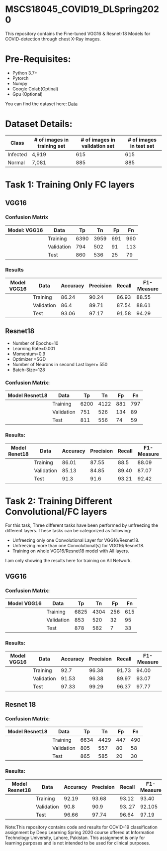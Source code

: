 # MSCS18045_COVID19_DLSpring2020
This repository contains the Fine-tuned VGG16 &amp; Resnet-18 Models for COVID-detection through chest X-Ray images.
# Pre-Requisites:
- Python 3.7+
- Pytorch
- Numpy
- Google Colab(Optinal)
- Gpu (Optional)

You can find the dataset here:
[Data](https://drive.google.com/open?id=1-HQQciKYfwAO3oH7ci6zhg45DduvkpnK)

# Dataset Details:
| Class    | # of images in training set | # of images in validation set | # of images in test set |
|----------|-----------------------------|-------------------------------|-------------------------|
| Infected | 4,919                       | 615                           | 615                     |
| Normal   | 7,081                       | 885                           | 885                     |


# Task 1: Training Only FC layers
## VGG16


### Confusion Matrix


|     Model: VGG16    |    Data          |    Tp      |    Tn      |    Fp     |    Fn     |
|:-------------------:|------------------|------------|------------|-----------|-----------|
|                     |    Training      |    6390    |    3959    |    691    |    960    |
|                     |    Validation    |    794     |    502     |    91     |    113    |
|                     |    Test          |    860     |    536     |    25     |    79     |


### Results

|            Model   VGG16    |    Data          |    Accuracy    |    Precision    |    Recall    |    F1-Measure    |
|-----------------------------|------------------|----------------|-----------------|--------------|------------------|
|                             |    Training      |    86.24       |    90.24        |    86.93     |    88.55         |
|                             |    Validation    |    86.4        |    89.71        |    87.54     |    88.61         |
|                             |    Test          |    93.06       |    97.17        |    91.58     |    94.29         |


## Resnet18
- Number of Epochs=10
- Learning Rate=0.001
- Momentum=0.9
- Optimizer =SGD
- Number of Neurons in second Last layer= 550
- Batch-Size=128

### Confusion Matrix:

|        Model   Resnet18    |    Data          |    Tp      |    Tn      |    Fp     |    Fn     |
|----------------------------|------------------|------------|------------|-----------|-----------|
|                            |    Training      |    6200    |    4122    |    881    |    797    |
|                            |    Validation    |    751     |    526     |    134    |    89     |
|                            |    Test          |    811     |    556     |    74     |    59     |


### Results: 

|            Model   Renet18    |    Data          |    Accuracy    |    Precision    |    Recall    |    F1-Measure    |
|-----------------------------|------------------|----------------|-----------------|--------------|------------------|
|                             |    Training      |    86.01       |    87.55        |    88.5      |    88.09         |
|                             |    Validation    |    85.13       |    84.85        |    89.40     |    87.07         |
|                             |    Test          |    91.3        |    91.6         |    93.21     |    92.42         |



# Task 2: Training Different Convolutional/FC layers

For this task, Three different tasks have been performed by unfreezing the different layers. These tasks can be categorized as following: 

- Unfreezing only one Convolutional Layer for VGG16/Resnet18.
- Unfreezing more than one Convolutional(s) for VGG16/Resnet18.
- Training on whole VGG16/Resnet18 model with All layers. 

I am only showing the results here for training on All Network. 

## VGG16
### Confusion Matrix:

|        Model   VGG16    |    Data          |    Tp      |    Tn      |    Fp     |    Fn     |
|-------------------------|------------------|------------|------------|-----------|-----------|
|                         |    Training      |    6825    |    4304    |    256    |    615    |
|                         |    Validation    |    853     |    520     |    32     |    95     |
|                         |    Test          |    878     |    582     |    7      |    33     |


### Results:

|            Model   VGG16    |    Data          |    Accuracy    |    Precision    |    Recall    |    F1-Measure    |
|-----------------------------|------------------|----------------|-----------------|--------------|------------------|
|                             |    Training      |    92.7        |    96.38        |    91.73     |    94.00         |
|                             |    Validation    |    91.53       |    96.38        |    89.97     |    93.07         |
|                             |    Test          |    97.33       |    99.29        |    96.37     |    97.77         |


## Resnet 18

### Confusion Matrix:

|        Model   Resnet18    |    Data          |    Tp      |    Tn      |    Fp     |    Fn     |
|----------------------------|------------------|------------|------------|-----------|-----------|
|                            |    Training      |    6634    |    4429    |    447    |    490    |
|                            |    Validation    |    805     |    557     |    80     |    58     |
|                            |    Test          |    865     |    585     |    20     |    30     |


### Results:

|            Model   Resnet18    |    Data          |    Accuracy    |    Precision    |    Recall    |    F1-Measure    |
|--------------------------------|------------------|----------------|-----------------|--------------|------------------|
|                                |    Training      |    92.19       |    93.68        |    93.12     |    93.40         |
|                                |    Validation    |    90.8        |    90.9         |    93..27    |    92.105        |
|                                |    Test          |    96.66       |    97.74        |    96.64     |    97.19         |



Note:This repository contains code and results for COVID-19 classification assignment by Deep Learning Spring 2020 course offered at Information Technology University, Lahore, Pakistan. This assignment is only for learning purposes and is not intended to be used for clinical purposes.

